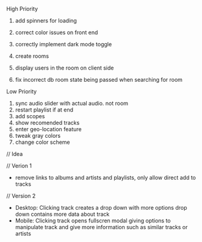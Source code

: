 High Priority

1. add spinners for loading
2. correct color issues on front end
3. correctly implement dark mode toggle

4. create rooms
5. display users in the room on client side
6. fix incorrect db room state being passed when searching for room

Low Priority

1. sync audio slider with actual audio. not room
2. restart playlist if at end
3. add scopes
4. show recomended tracks
5. enter geo-location feature
6. tweak gray colors
7. change color scheme

// Idea

// Verion 1

- remove links to albums and artists and playlists,
  only allow direct add to tracks

// Version 2

- Desktop:
  Clicking track creates a drop down with more options
  drop down contains more data about track
- Mobile:
  Clicking track opens fullscren modal giving options to manipulate track and give more information such as similar tracks or artists
